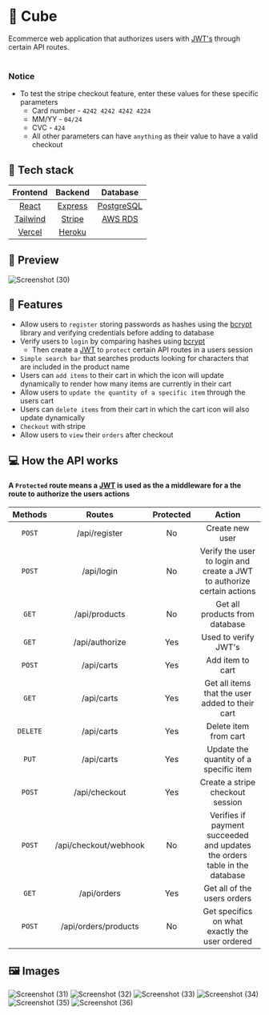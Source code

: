 # 🕋 Cube
Ecommerce web application that authorizes users with [JWT's](https://jwt.io/) through certain API routes. 
<br/>
<br/>
### Notice
- To test the stripe checkout feature, enter these values for these specific parameters
  - Card number - `4242 4242 4242 4224`
  - MM/YY - `04/24`
  - CVC - `424` 
  - All other parameters can have `anything` as their value to have a valid checkout 


## 🥞 Tech stack
| Frontend | Backend | Database |
| :---:    | :---:   | :---:    | 
| [React](https://reactjs.org/) | [Express](https://expressjs.com/)   | [PostgreSQL](https://www.postgresql.org)|
|  [Tailwind](https://tailwindcss.com/)|[Stripe](https://stripe.com/)| [AWS RDS](https://aws.amazon.com/rds/)        |
|[Vercel](https://vercel.com) | [Heroku](https://www.heroku.com)||

## 📸 Preview
![Screenshot (30)](https://user-images.githubusercontent.com/72290056/187064426-17063c88-542a-44d0-b11f-c477b961ed98.png)

## 🚀 Features

- Allow users to `register` storing passwords as hashes using the [bcrypt](https://www.npmjs.com/package/bcrypt) library and verifying credentials before adding to database 
- Verify users to `login` by comparing hashes using [bcrypt](https://www.npmjs.com/package/bcrypt)
  - Then create a [JWT](https://jwt.io/) to `protect` certain API routes in a users session
- `Simple search bar` that searches products looking for characters that are included in the product name
- Users can `add items` to their cart in which the icon will update dynamically to render how many items are currently in their cart
- Allow users to `update the quantity of a specific item` through the users cart
- Users can `delete items` from their cart in which the cart icon will also update dynamically
- `Checkout` with stripe
- Allow users to `view` their `orders` after checkout

## 💻 How the API works 
#### A `Protected` route means a [JWT](https://jwt.io/) is used as the a middleware for a the route to authorize the users actions 
| Methods | Routes       | Protected | Action |
| :---:   | :---:        | :---:     |:---:          |
| `POST`  | /api/register  |  No       |  Create new user  |
|`POST`| /api/login | No | Verify the user to login and create a JWT to authorize certain actions |
|`GET`| /api/products | No | Get all products from database |
| `GET`| /api/authorize | Yes | Used to verify JWT's |
|`POST`| /api/carts | Yes | Add item to cart |
|`GET`| /api/carts | Yes | Get all items that the user added to their cart |
|`DELETE`| /api/carts | Yes | Delete item from cart |
|`PUT`| /api/carts | Yes | Update the quantity of a specific item |
| `POST` | /api/checkout | Yes| Create a stripe checkout session |
| `POST` | /api/checkout/webhook | No| Verifies if payment succeeded and updates the orders table in the database |
|`GET`| /api/orders | Yes | Get all of the users orders |
|`POST`| /api/orders/products | No  | Get specifics on what exactly the user ordered |

## 🖼️ Images

![Screenshot (31)](https://user-images.githubusercontent.com/72290056/187064275-ab69cfea-d317-49be-9781-bfc952e2350c.png)
![Screenshot (32)](https://user-images.githubusercontent.com/72290056/187064279-30d02c54-db87-435a-aee4-f8f3d8447900.png)
![Screenshot (33)](https://user-images.githubusercontent.com/72290056/187064281-a4c93f7d-24c3-455c-bd86-df7cf8792e16.png)
![Screenshot (34)](https://user-images.githubusercontent.com/72290056/187064284-f54bf13b-4a7f-48cb-985a-6309f93c0721.png)
![Screenshot (35)](https://user-images.githubusercontent.com/72290056/187064286-9d0e1725-7416-4f73-bfc0-cfbb141a45a8.png)
![Screenshot (36)](https://user-images.githubusercontent.com/72290056/187064289-8963b264-2682-42b2-91c2-17dd7aa9f0a7.png)
